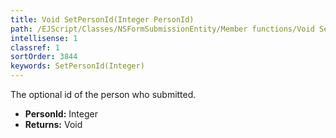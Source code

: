 ```yaml
---
title: Void SetPersonId(Integer PersonId)
path: /EJScript/Classes/NSFormSubmissionEntity/Member functions/Void SetPersonId(Integer p_0)
intellisense: 1
classref: 1
sortOrder: 3844
keywords: SetPersonId(Integer)
---
```



The optional id of the person who submitted.



* **PersonId:** Integer
* **Returns:** Void


